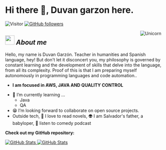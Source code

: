 # Hi there 👋, Duvan garzon here. 
![Visitor](https://visitor-badge.laobi.icu/badge?page_id=Bhargavi-hash.repoName) [![GitHub followers](https://img.shields.io/github/followers/Bhargavi-hash.svg?style=social&label=Follow)](https://github.com/Bhargavi-hash?tab=followers)<br/>

<!--
-->

<img align="right" alt="Unicorn" src="https://tenor.com/KAMc.gif" />

## <img src="https://media.giphy.com/media/ObNTw8Uzwy6KQ/giphy.gif" width="30px">&nbsp;***About me***

Hello, my name is Duvan Garzón. Teacher in humanities and Spanish language, hey! But don't let it disconcert you,
my philosophy is governed by constant learning and the development of skills that delve into the language, 
from all its complexity. Proof of this is that I am preparing myself autonomously in programming languages ​​and code automation..
* **I am focused in AWS, JAVA AND QUALITY CONTROL**
  
- 🌱 I’m currently learning ...
  - Java
  - QA
- 😁 I’m looking forward to collaborate on open source projects.
- Outside tech, 📖 I love to read novels, 👽 I am Salvador's father, a babyloper, 🎵 listen to comedy podcast

__Check out my GitHub repository:__

<div>
  <p>
    <a href="https://github.com/dgarzondev/qualitycontrol">
      <img src="https://github-readme-stats.vercel.app/api/pin/?username=dgarzondev-hash&repo=qualitycontrol" alt="GitHub Stats" />
    </a>
    <a href="https://github.com/dgarzondev/devops-aws">
      <img src="https://github-readme-stats.vercel.app/api/pin/?username=dgarzondev-hash&repo=devops-aws" alt="GitHub Stats" />
    </a>
  </p>
</div>
